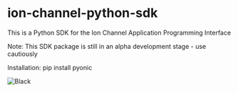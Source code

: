 # ion-channel-python-sdk

This is a Python SDK for the Ion Channel Application Programming Interface

Note: This SDK package is still in an alpha development stage - use cautiously

Installation: pip install pyonic

![Black](https://github.com/ion-channel/ion-channel-python-sdk/actions/workflows/black.yml/badge.svg)
